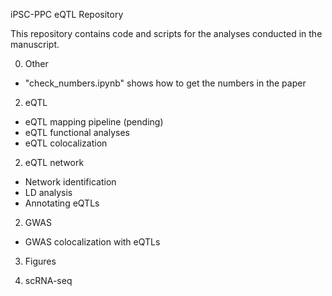 iPSC-PPC eQTL Repository

This repository contains code and scripts for the analyses conducted in the manuscript. 

0. Other
- "check_numbers.ipynb" shows how to get the numbers in the paper
  
2. eQTL
- eQTL mapping pipeline (pending)
- eQTL functional analyses
- eQTL colocalization

2. eQTL network
- Network identification
- LD analysis
- Annotating eQTLs

2. GWAS
- GWAS colocalization with eQTLs

3. Figures

4. scRNA-seq
